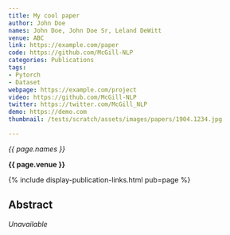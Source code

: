 ```yaml
---
title: My cool paper
author: John Doe
names: John Doe, John Doe Sr, Leland DeWitt
venue: ABC
link: https://example.com/paper
code: https://github.com/McGill-NLP
categories: Publications
tags:
- Pytorch
- Dataset
webpage: https://example.com/project
video: https://github.com/McGill-NLP
twitter: https://twitter.com/McGill_NLP
demo: https://demo.com
thumbnail: /tests/scratch/assets/images/papers/1904.1234.jpg

---
```



*{{ page.names }}*

**{{ page.venue }}**

{% include display-publication-links.html pub=page %}

## Abstract

_Unavailable_